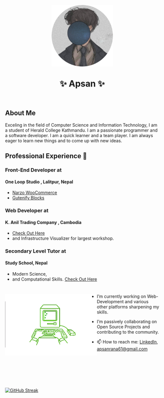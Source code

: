 <div id="me" align="center">
<img src="imgs/prfp.png" width="200" height="200" align="center">
</svg>

</div>

<h1 align="center">
   ✨ Apsan ✨
</h1>
</div>
<br>

<p align="justify">
<h2>
  About Me
</h2>
    Exceling in the field of Computer Science and Information Technology, I am a student of Herald College Kathmandu. I am a passionate programmer and a software developer. I am a quick learner and a team player. I am always eager to learn new things and to come up with new ideas.
</p>

<p align= "justify">
    
## Professional Experience 🏢

### Front-End Developer at
#### One Loop Studio , Lalitpur, Nepal
- [Narzo WooCommerce](https://woocommerce.com/products/narzo/)
- [Gutenify Blocks](https://gutenify.com)

###  Web Developer at 
#### K. Anil Trading Company , Cambodia
- [Check Out Here](https://www.kaniltrading.com.kh)
- and Infrastructure Visualizer for largest workshop.

### Secondary Level Tutor at
#### Study School, Nepal
- Modern Science, 
- and Computational Skills. [Check Out Here](https://maps.app.goo.gl/zXP19NftPUCmeXe7A) 

</p>

# 
<img src="imgs/typing.gif" align="left" width="300" height="200">

<p size="20px">

- I’m currently working on Web-Development and various other platforms sharpening my skills.

-  I’m passively collaborating on Open Source Projects and contributing to the community. 

</p>


- 📫 How to reach me: [LinkedIn](https://www.linkedin.com/in/apsan/), apsanrana61@gmail.com

<br><br><br>

#

<div style="display: flex; align-items: center;">
   
   [![GitHub Streak](https://streak-stats.demolab.com/?user=Apsan1&theme=modern-lilac2)](https://git.io/streak-stats)
   
</div>


